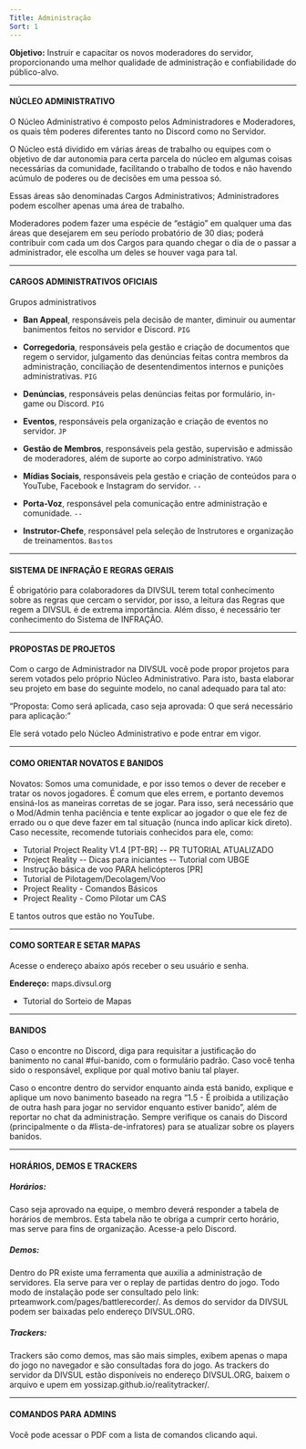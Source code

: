 ```yaml
---
Title: Administração
Sort: 1
---
```


**Objetivo:** Instruir e capacitar os novos moderadores do servidor, proporcionando uma melhor qualidade de administração e confiabilidade do público-alvo.

---

#### NÚCLEO ADMINISTRATIVO

O Núcleo Administrativo é composto pelos Administradores e Moderadores, os quais têm poderes diferentes tanto no Discord como no Servidor.

O Núcleo está dividido em várias áreas de trabalho ou equipes com o objetivo de dar autonomia para certa parcela do núcleo em algumas coisas necessárias da comunidade, facilitando o trabalho de todos e não havendo acúmulo de poderes ou de decisões em uma pessoa só.

Essas áreas são denominadas Cargos Administrativos; Administradores podem escolher apenas uma área de trabalho.

Moderadores podem fazer uma espécie de “estágio” em qualquer uma das áreas que desejarem em seu período probatório de 30 dias; poderá contribuir com cada um dos Cargos para quando chegar o dia de o passar a administrador, ele escolha um deles se houver vaga para tal.

---

#### CARGOS ADMINISTRATIVOS OFICIAIS

Grupos administrativos

- **Ban Appeal**, responsáveis pela decisão de manter, diminuir ou aumentar banimentos feitos no servidor e Discord. `PIG`

- **Corregedoria**, responsáveis pela gestão e criação de documentos que regem o servidor, julgamento das denúncias feitas contra membros da administração, conciliação de desentendimentos internos e punições administrativas. `PIG`

- **Denúncias**, responsáveis pelas denúncias feitas por formulário, in-game ou Discord. `PIG`

- **Eventos**, responsáveis pela organização e criação de eventos no servidor. `JP`

- **Gestão de Membros**, responsáveis pela gestão, supervisão e admissão de moderadores, além de suporte ao corpo administrativo. `YAGO`

- **Mídias Sociais**, responsáveis pela gestão e criação de conteúdos para o YouTube, Facebook e Instagram do servidor. `--`

- **Porta-Voz**, responsável pela comunicação entre administração e comunidade. `--`

- **Instrutor-Chefe**, responsável pela seleção de Instrutores e organização de treinamentos. `Bastos`

---

#### SISTEMA DE INFRAÇÃO E REGRAS GERAIS
É obrigatório para colaboradores da DIVSUL terem total conhecimento sobre as regras que cercam o servidor, por isso, a leitura das Regras que regem a DIVSUL é de extrema importância. Além disso, é necessário ter conhecimento do Sistema de INFRAÇÃO.



---
#### PROPOSTAS DE PROJETOS

Com o cargo de Administrador na DIVSUL você pode propor projetos para serem votados pelo próprio Núcleo Administrativo. Para isto, basta elaborar seu projeto em base do seguinte modelo, no canal adequado para tal ato:

“Proposta:
Como será aplicada, caso seja aprovada:
O que será necessário para aplicação:”

Ele será votado pelo Núcleo Administrativo e pode entrar em vigor.

---
#### COMO ORIENTAR NOVATOS E BANIDOS
Novatos:
Somos uma comunidade, e por isso temos o dever de receber e tratar os novos jogadores. É comum que eles errem, e portanto devemos ensiná-los as maneiras corretas de se jogar. Para isso, será necessário que o Mod/Admin tenha paciência e tente explicar ao jogador o que ele fez de errado ou o que deve fazer em tal situação (nunca indo aplicar kick direto). Caso necessite, recomende tutoriais conhecidos para ele, como:

- Tutorial Project Reality V1.4 [PT-BR] -- PR TUTORIAL ATUALIZADO
- Project Reality -- Dicas para iniciantes -- Tutorial com UBGE
- Instrução básica de voo PARA helicópteros [PR]
- Tutorial de Pilotagem/Decolagem/Voo
- Project Reality - Comandos Básicos
- Project Reality - Como Pilotar um CAS

E tantos outros que estão no YouTube.

----

#### COMO SORTEAR E SETAR MAPAS
Acesse o endereço abaixo após receber o seu usuário e senha.

**Endereço:** maps.divsul.org
- Tutorial do Sorteio de Mapas

---
#### BANIDOS
Caso o encontre no Discord, diga para requisitar a justificação do banimento no canal #fui-banido, com o formulário padrão. Caso você tenha sido o responsável, explique por qual motivo baniu tal player.

Caso o encontre dentro do servidor enquanto ainda está banido, explique e aplique um novo banimento baseado na regra “1.5 - É proibida a utilização de outra hash para jogar no servidor enquanto estiver banido”, além de reportar no chat da administração. Sempre verifique os canais do Discord (principalmente o da #lista-de-infratores) para se atualizar sobre os players banidos.

----
#### HORÁRIOS, DEMOS E TRACKERS

##### Horários:
Caso seja aprovado na equipe, o membro deverá responder a tabela de horários de membros. Esta tabela não te obriga a cumprir certo horário, mas serve para fins de organização. Acesse-a pelo Discord.

##### Demos:
Dentro do PR existe uma ferramenta que auxilia a administração de servidores. Ela serve para ver o replay de partidas dentro do jogo. Todo modo de instalação pode ser consultado pelo link: prteamwork.com/pages/battlerecorder/. As demos do servidor da DIVSUL podem ser baixadas pelo endereço DIVSUL.ORG.


##### Trackers:
Trackers são como demos, mas são mais simples, exibem apenas o mapa do jogo no navegador e são consultadas fora do jogo. As trackers do servidor da DIVSUL estão disponíveis no endereço DIVSUL.ORG, baixem o arquivo e upem em yossizap.github.io/realitytracker/.

---

#### COMANDOS PARA ADMINS

Você pode acessar o PDF com a lista de comandos clicando aqui.
